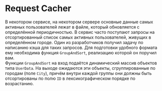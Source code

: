 # Request Cacher

В некотором сервисе, на некотором сервере основные данные самых активных пользователей лежат в файле, который обновляется
с определённой периодичностью. В сервис часто поступают запросы на отсортированный список самых активных пользователей,
живущих в определённом городе. Один из разработчиков получил задачу по написанию кэша для таких запросов. Для подготовки удобного
формата ему необходима функция `GroupAndSort`, реализацию которой он поручил вам.  
Функции `GroupAndSort` на вход подаётся динамический массив объектов типа `UserData`. На выходе ожидаются эти объекты,
сгруппированные по городам (поле `City`), причём внутри каждой группы они должны быть отсортированы по полю `ID` в
лексикографическом порядке по возрастанию.